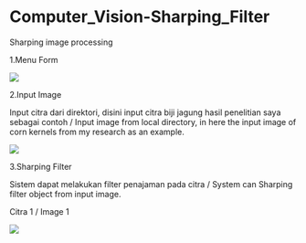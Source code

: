 # Computer_Vision-Sharping_Filter
Sharping image processing

1.Menu Form

<img src="https://github.com/alfin1998/Computer_Vision-Sharping_Filter/tree/master/image/form.jpg" />

2.Input Image

Input citra dari direktori, disini input citra biji jagung hasil penelitian saya sebagai contoh / Input image from local directory, in here the input image of corn kernels from my research as an example.

<img src="https://github.com/alfin1998/Computer_Vision-Sharping_Filter/tree/master/image/input.jpg" />

3.Sharping Filter

Sistem dapat melakukan filter penajaman pada citra / System can Sharping filter object from input image.

Citra 1 / Image 1

<img src="https://github.com/alfin1998/Computer_Vision-Sharping_Filter/tree/master/image/hasil.jpg" />

